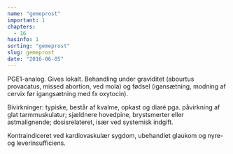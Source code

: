 ```yaml
---
name: "gemeprost"
important: 1
chapters:
  - 16
hasinfo: 1
sorting: "gemeprost"
slug: gemeprost
date: "2016-06-05"
---
```


PGE1-analog. Gives lokalt. Behandling under graviditet (abourtus provacatus,
missed abortion, ved mola) og fødsel (igansætning, modning af cervix før
igangsætning med fx oxytocin).

Bivirkninger: typiske, består af kvalme, opkast og diaré pga. påvirkning af glat
tarmmuskulatur; sjældnere hovedpine, brystsmerter eller astmalignende;
dosisrelateret, især ved systemisk indgift.

Kontraindiceret ved kardiovaskulær sygdom, ubehandlet glaukom og nyre- og
leverinsufficiens.
